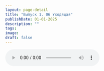 ```yaml
---
layout: page-detail
title: "Выпуск 1. 06 Уходящая"
publishDate: 01-01-2025
description: ""
tags:
image:
draft: false
---
```


<audio title=" - Выпуск 1. 06 Уходящая.mp3" src="https://filer-api.advayta.org/v1.0/public/files/72743" controls=""></audio>

  
